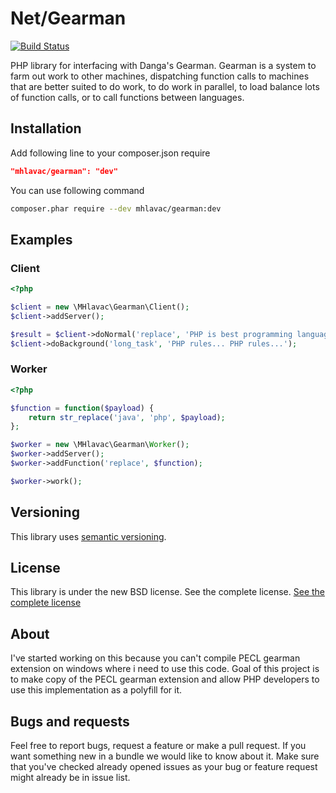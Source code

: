 Net/Gearman
===========

[![Build Status](https://secure.travis-ci.org/mhlavac/gearman.png?branch=master)](http://travis-ci.org/mhlavac/gearman)

PHP library for interfacing with Danga's Gearman. Gearman is a system to farm out work to other machines,
dispatching function calls to machines that are better suited to do work, to do work in parallel, to load
balance lots of function calls, or to call functions between languages. 

Installation
------------

Add following line to your composer.json require
``` json
"mhlavac/gearman": "dev"
``` 

You can use following command
``` sh
composer.phar require --dev mhlavac/gearman:dev
```

Examples
--------

### Client

``` php
<?php

$client = new \MHlavac\Gearman\Client();
$client->addServer();

$result = $client->doNormal('replace', 'PHP is best programming language!');
$client->doBackground('long_task', 'PHP rules... PHP rules...');
```

### Worker

``` php
<?php

$function = function($payload) {
    return str_replace('java', 'php', $payload);
};

$worker = new \MHlavac\Gearman\Worker();
$worker->addServer();
$worker->addFunction('replace', $function);

$worker->work();
```

Versioning
----------

This library uses [semantic versioning](http://semver.org/).

License
-------

This library is under the new BSD license. See the complete license. [See the complete license](https://github.com/mhlavac/gearman/blob/master/LICENSE)

About
-----

I've started working on this because you can't compile PECL gearman extension on windows where i need to use this code.
Goal of this project is to make copy of the PECL gearman extension and allow PHP developers to use this implementation
as a polyfill for it.

Bugs and requests
-----------------

Feel free to report bugs, request a feature or make a pull request. If you want something new in a bundle we would like to know about it.
Make sure that you've checked already opened issues as your bug or feature request might already be in issue list.

